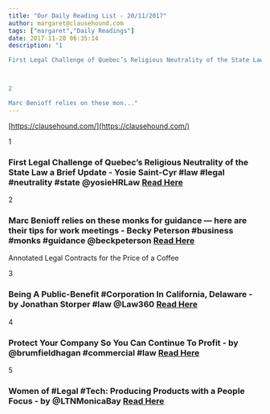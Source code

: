 ```yaml
---
title: "Our Daily Reading List - 20/11/2017"
author: margaret@clausehound.com
tags: ["margaret","Daily Readings"]
date: 2017-11-20 06:35:14
description: "1

First Legal Challenge of Quebec’s Religious Neutrality of the State Law a Brief Update - Yosie Saint-Cyr #law #legal #neutrality #state @yosieHRLaw Read Here



2

Marc Benioff relies on these mon..."
---
```


[https://clausehound.com/](https://clausehound.com/)

1

### First Legal Challenge of Quebec’s Religious Neutrality of the State Law a Brief Update - Yosie Saint-Cyr #law #legal #neutrality #state @yosieHRLaw [Read Here](http://www.slaw.ca/2017/11/08/first-legal-challenge-of-quebecs-religious-neutrality-of-the-state-law-a-brief-update/)

2

### Marc Benioff relies on these monks for guidance — here are their tips for work meetings - Becky Peterson #business #monks #guidance @beckpeterson [Read Here](http://www.businessinsider.com/marc-benioff-monks-tips-for-mindful-meetings-2017-11)

Annotated Legal Contracts
for the Price of a Coffee

3

### Being A Public-Benefit #Corporation In California, Delaware - by Jonathan Storper #law @Law360 [Read Here](https://goo.gl/pxQub3)

4

### Protect Your Company So You Can Continue To Profit - by @brumfieldhagan #commercial #law [Read Here](https://goo.gl/7hHDzq)

5

### Women of #Legal #Tech: Producing Products with a People Focus - by @LTNMonicaBay  [Read Here](https://goo.gl/rhjyPV)